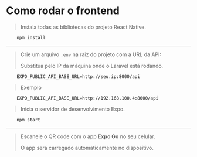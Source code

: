 # Como rodar o frontend

> Instala todas as bibliotecas do projeto React Native.

```bash
    npm install
```

---

> Crie um arquivo `.env` na raiz do projeto com a URL da API:
>
> Substitua pelo IP da máquina onde o Laravel está rodando.

```env
    EXPO_PUBLIC_API_BASE_URL=http://seu.ip:8000/api
```

> Exemplo

```env
    EXPO_PUBLIC_API_BASE_URL=http://192.168.100.4:8000/api
```

> Inicia o servidor de desenvolvimento Expo.

```bash
    npm start
```

---

> Escaneie o QR code com o app **Expo Go** no seu celular.
>
> O app será carregado automaticamente no dispositivo.
